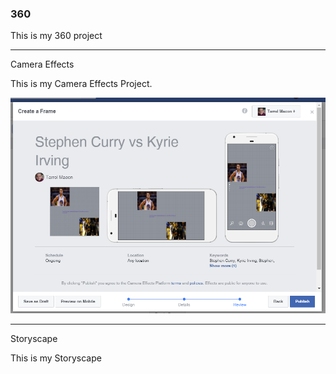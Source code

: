 ### 360

This is my 360 project

<script src="//360.vizor.io/scripts/embed.js" data-vizorurl="https://360.vizor.io/embed/v/oebng" ></script>

***

Camera Effects

This is my Camera Effects Project.

![Stephen curry vs kyrie irving](https://github.com/splashking30/splashking30.github.io/blob/master/Stephen%20curry%20vs%20kyrie%20irving.PNG?raw=true "Optional Title")

***

Storyscape

This is my Storyscape

<script src="//360.vizor.io/scripts/embed.js" data-vizorurl="https://patches.vizor.io/embed/macontarrel/tarrel-s-world" ></script>
